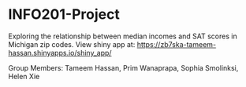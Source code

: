 # INFO201-Project
Exploring the relationship between median incomes and SAT scores in Michigan zip codes.
View shiny app at: https://zb7ska-tameem-hassan.shinyapps.io/shiny_app/

Group Members: Tameem Hassan, Prim Wanaprapa, Sophia Smolinksi, Helen Xie
